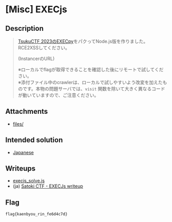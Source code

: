 # [Misc] EXECjs
## Description
> [TsukuCTF 2023のEXECpy](https://github.com/satoki/tsukuctf_2023_satoki_writeups/tree/c4e07286dfc0e74d923f37666aa03882d7338735/web/EXECpy)をパクってNode.js版を作りました。RCE2XSSしてください。
> 
> (InstancerのURL)
> 
> ※ローカルでflagが取得できることを確認した後にリモートで試してください。  
> ※添付ファイル中のcrawlerは、ローカルで試しやすいよう改変を加えたものです。本物の問題サーバでは、`visit` 関数を除いて大きく異なるコードが動いていますので、ご注意ください。

## Attachments
- [files/](files/)

## Intended solution
- [Japanese](https://nanimokangaeteinai.hateblo.jp/entry/2024/08/26/210040#Web-500-EXECjs-1-solves-satoki)

## Writeups
- [execjs_solve.js](https://gist.github.com/strellic/48e797fd875c09636919f4de3a2911c6)
- (ja) [Satoki CTF - EXECJs writeup](https://zenn.dev/tchen/articles/a5e2d4a207ae46)

## Flag
```
flag{kaenbyou_rin_fe6d4c7d}
```